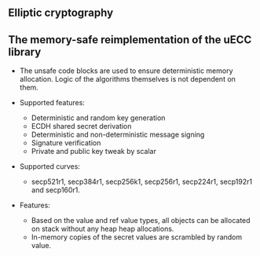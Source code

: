## Elliptic cryptography

## The memory-safe reimplementation of the uECC library

* The unsafe code blocks are used to ensure deterministic memory allocation. Logic of the algorithms themselves is not dependent on them.

* Supported features:
    * Deterministic and random key generation
    * ECDH shared secret derivation
    * Deterministic and non-deterministic message signing
    * Signature verification
    * Private and public key tweak by scalar

* Supported curves:
    * secp521r1, secp384r1, secp256k1, secp256r1, secp224r1, secp192r1 and secp160r1.

* Features:
    * Based on the value and ref value types, all objects can be allocated on stack without any heap heap allocations.
    * In-memory copies of the secret values are scrambled by random value.
